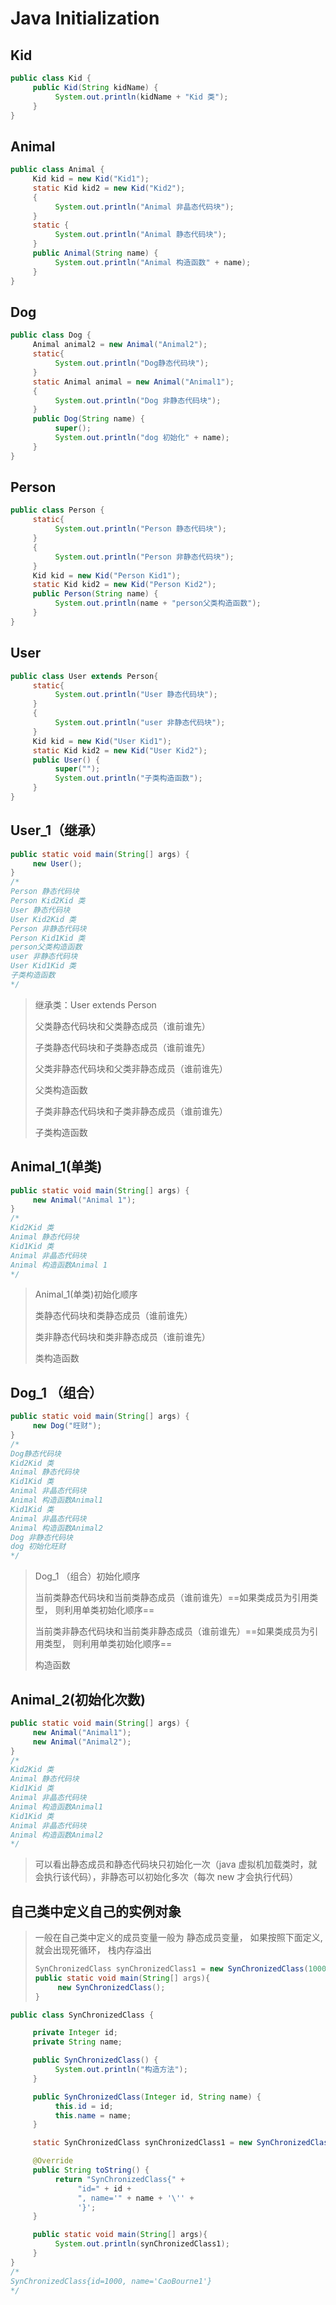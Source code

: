 # Java Initialization

## Kid

```java
public class Kid {
     public Kid(String kidName) {
          System.out.println(kidName + "Kid 类");
     }
}
```

## Animal

```java
public class Animal {
     Kid kid = new Kid("Kid1");
     static Kid kid2 = new Kid("Kid2");
     {
          System.out.println("Animal 非晶态代码块");
     }
     static {
          System.out.println("Animal 静态代码块");
     }
     public Animal(String name) {
          System.out.println("Animal 构造函数" + name);
     }
}
```

## Dog

```java
public class Dog {
     Animal animal2 = new Animal("Animal2");
     static{
          System.out.println("Dog静态代码块");
     }
     static Animal animal = new Animal("Animal1");
     {
          System.out.println("Dog 非静态代码块");
     }
     public Dog(String name) {
          super();
          System.out.println("dog 初始化" + name);
     }
}
```

## Person

```java
public class Person {
     static{
          System.out.println("Person 静态代码块");
     }
     {
          System.out.println("Person 非静态代码块");
     }
     Kid kid = new Kid("Person Kid1");
     static Kid kid2 = new Kid("Person Kid2");
     public Person(String name) {
          System.out.println(name + "person父类构造函数");
     }
}
```

## User

```java
public class User extends Person{
     static{
          System.out.println("User 静态代码块");
     }
     {
          System.out.println("user 非静态代码块");
     }
     Kid kid = new Kid("User Kid1");
     static Kid kid2 = new Kid("User Kid2");
     public User() {
          super("");
          System.out.println("子类构造函数");
     }
}
```

## User_1（继承）

```java
public static void main(String[] args) {
     new User();         
}
/*
Person 静态代码块
Person Kid2Kid 类
User 静态代码块
User Kid2Kid 类
Person 非静态代码块
Person Kid1Kid 类
person父类构造函数
user 非静态代码块
User Kid1Kid 类
子类构造函数
*/
```

> 继承类：User extends Person
>
> 父类静态代码块和父类静态成员（谁前谁先）
>
> 子类静态代码块和子类静态成员（谁前谁先）
>
> 父类非静态代码块和父类非静态成员（谁前谁先）
>
> 父类构造函数
>
> 子类非静态代码块和子类非静态成员（谁前谁先）
>
> 子类构造函数

## Animal_1(单类)

```java
public static void main(String[] args) {
     new Animal("Animal 1");
}
/*
Kid2Kid 类
Animal 静态代码块
Kid1Kid 类
Animal 非晶态代码块
Animal 构造函数Animal 1
*/
```

> Animal_1(单类)初始化顺序
>
> 类静态代码块和类静态成员（谁前谁先）
>
> 类非静态代码块和类非静态成员（谁前谁先）
>
> 类构造函数

## Dog_1 （组合）

```java
public static void main(String[] args) {
     new Dog("旺财");
}
/*
Dog静态代码块
Kid2Kid 类
Animal 静态代码块
Kid1Kid 类
Animal 非晶态代码块
Animal 构造函数Animal1
Kid1Kid 类
Animal 非晶态代码块
Animal 构造函数Animal2
Dog 非静态代码块
dog 初始化旺财
*/
```

> Dog_1 （组合）初始化顺序
>
> 当前类静态代码块和当前类静态成员（谁前谁先）==如果类成员为引用类型， 则利用单类初始化顺序==
>
> 当前类非静态代码块和当前类非静态成员（谁前谁先）==如果类成员为引用类型， 则利用单类初始化顺序==
>
> 构造函数

## Animal_2(初始化次数)

```java
public static void main(String[] args) {
     new Animal("Animal1");
     new Animal("Animal2");
}
/*
Kid2Kid 类
Animal 静态代码块
Kid1Kid 类
Animal 非晶态代码块
Animal 构造函数Animal1
Kid1Kid 类
Animal 非晶态代码块
Animal 构造函数Animal2
*/
```

> 可以看出静态成员和静态代码块只初始化一次（java 虚拟机加载类时，就会执行该代码），非静态可以初始化多次（每次 new 才会执行代码）

## 自己类中定义自己的实例对象

> 一般在自己类中定义的成员变量一般为 静态成员变量， 如果按照下面定义, 就会出现死循环， 栈内存溢出
>
> ```java
> SynChronizedClass synChronizedClass1 = new SynChronizedClass(1000, "CaoBourne1");
> public static void main(String[] args){
>      new SynChronizedClass();
> }
> ```

```java
public class SynChronizedClass {

     private Integer id;
     private String name;

     public SynChronizedClass() {
          System.out.println("构造方法");
     }

     public SynChronizedClass(Integer id, String name) {
          this.id = id;
          this.name = name;
     }

     static SynChronizedClass synChronizedClass1 = new SynChronizedClass(1000, "CaoBourne1");

     @Override
     public String toString() {
          return "SynChronizedClass{" +
               "id=" + id +
               ", name='" + name + '\'' +
               '}';
     }

     public static void main(String[] args){
          System.out.println(synChronizedClass1);
     }
}
/*
SynChronizedClass{id=1000, name='CaoBourne1'}
*/